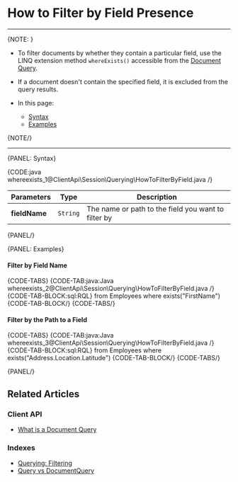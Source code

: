 ﻿# How to Filter by Field Presence  

---

{NOTE: }

* To filter documents by whether they contain a particular field, use the LINQ extension method `whereExists()` accessible 
from the [Document Query](../../../client-api/session/querying/document-query/what-is-document-query).  

* If a document doesn't contain the specified field, it is excluded from the query results.

* In this page:  
  * [Syntax](../../../client-api/session/querying/how-to-filter-by-field#syntax)  
  * [Examples](../../../client-api/session/querying/how-to-filter-by-field#examples)  

{NOTE/}

---

{PANEL: Syntax}

{CODE:java whereexists_1@ClientApi\Session\Querying\HowToFilterByField.java /}

| Parameters | Type | Description |
| - | - | - |
| **fieldName** | `String` | The name or path to the field you want to filter by |

{PANEL/}

{PANEL: Examples}

#### Filter by Field Name  

{CODE-TABS}
{CODE-TAB:java:Java whereexists_2@ClientApi\Session\Querying\HowToFilterByField.java /}
{CODE-TAB-BLOCK:sql:RQL}
from Employees 
where exists("FirstName")
{CODE-TAB-BLOCK/}
{CODE-TABS/}
<br/>
#### Filter by the Path to a Field  

{CODE-TABS}
{CODE-TAB:java:Java whereexists_3@ClientApi\Session\Querying\HowToFilterByField.java /}
{CODE-TAB-BLOCK:sql:RQL}
from Employees 
where exists("Address.Location.Latitude")
{CODE-TAB-BLOCK/}
{CODE-TABS/}

{PANEL/}

## Related Articles

### Client API

- [What is a Document Query](../../../client-api/session/querying/document-query/what-is-document-query)

### Indexes

- [Querying: Filtering](../../../indexes/querying/filtering)
- [Query vs DocumentQuery](../../../client-api/session/querying/document-query/query-vs-document-query)
